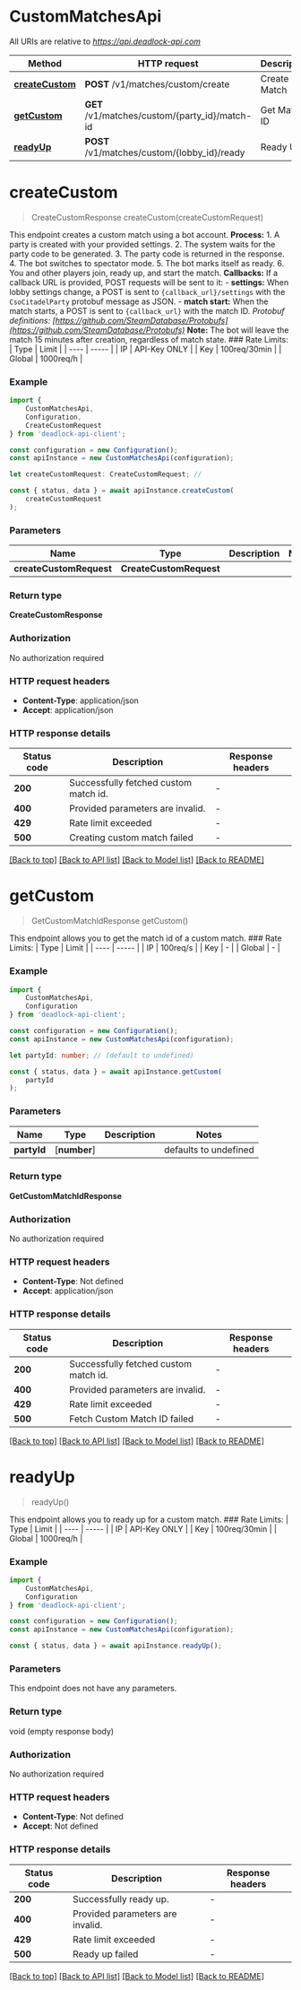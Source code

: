 # CustomMatchesApi

All URIs are relative to *https://api.deadlock-api.com*

|Method | HTTP request | Description|
|------------- | ------------- | -------------|
|[**createCustom**](#createcustom) | **POST** /v1/matches/custom/create | Create Match|
|[**getCustom**](#getcustom) | **GET** /v1/matches/custom/{party_id}/match-id | Get Match ID|
|[**readyUp**](#readyup) | **POST** /v1/matches/custom/{lobby_id}/ready | Ready Up|

# **createCustom**
> CreateCustomResponse createCustom(createCustomRequest)

 This endpoint creates a custom match using a bot account.  **Process:** 1. A party is created with your provided settings. 2. The system waits for the party code to be generated. 3. The party code is returned in the response. 4. The bot switches to spectator mode. 5. The bot marks itself as ready. 6. You and other players join, ready up, and start the match.  **Callbacks:** If a callback URL is provided, POST requests will be sent to it: - **settings:** When lobby settings change, a POST is sent to `{callback_url}/settings` with the `CsoCitadelParty` protobuf message as JSON. - **match start:** When the match starts, a POST is sent to `{callback_url}` with the match ID.  _Protobuf definitions: [https://github.com/SteamDatabase/Protobufs](https://github.com/SteamDatabase/Protobufs)_  **Note:** The bot will leave the match 15 minutes after creation, regardless of match state.  ### Rate Limits: | Type | Limit | | ---- | ----- | | IP | API-Key ONLY | | Key | 100req/30min | | Global | 1000req/h | 

### Example

```typescript
import {
    CustomMatchesApi,
    Configuration,
    CreateCustomRequest
} from 'deadlock-api-client';

const configuration = new Configuration();
const apiInstance = new CustomMatchesApi(configuration);

let createCustomRequest: CreateCustomRequest; //

const { status, data } = await apiInstance.createCustom(
    createCustomRequest
);
```

### Parameters

|Name | Type | Description  | Notes|
|------------- | ------------- | ------------- | -------------|
| **createCustomRequest** | **CreateCustomRequest**|  | |


### Return type

**CreateCustomResponse**

### Authorization

No authorization required

### HTTP request headers

 - **Content-Type**: application/json
 - **Accept**: application/json


### HTTP response details
| Status code | Description | Response headers |
|-------------|-------------|------------------|
|**200** | Successfully fetched custom match id. |  -  |
|**400** | Provided parameters are invalid. |  -  |
|**429** | Rate limit exceeded |  -  |
|**500** | Creating custom match failed |  -  |

[[Back to top]](#) [[Back to API list]](../README.md#documentation-for-api-endpoints) [[Back to Model list]](../README.md#documentation-for-models) [[Back to README]](../README.md)

# **getCustom**
> GetCustomMatchIdResponse getCustom()

 This endpoint allows you to get the match id of a custom match.  ### Rate Limits: | Type | Limit | | ---- | ----- | | IP | 100req/s | | Key | - | | Global | - | 

### Example

```typescript
import {
    CustomMatchesApi,
    Configuration
} from 'deadlock-api-client';

const configuration = new Configuration();
const apiInstance = new CustomMatchesApi(configuration);

let partyId: number; // (default to undefined)

const { status, data } = await apiInstance.getCustom(
    partyId
);
```

### Parameters

|Name | Type | Description  | Notes|
|------------- | ------------- | ------------- | -------------|
| **partyId** | [**number**] |  | defaults to undefined|


### Return type

**GetCustomMatchIdResponse**

### Authorization

No authorization required

### HTTP request headers

 - **Content-Type**: Not defined
 - **Accept**: application/json


### HTTP response details
| Status code | Description | Response headers |
|-------------|-------------|------------------|
|**200** | Successfully fetched custom match id. |  -  |
|**400** | Provided parameters are invalid. |  -  |
|**429** | Rate limit exceeded |  -  |
|**500** | Fetch Custom Match ID failed |  -  |

[[Back to top]](#) [[Back to API list]](../README.md#documentation-for-api-endpoints) [[Back to Model list]](../README.md#documentation-for-models) [[Back to README]](../README.md)

# **readyUp**
> readyUp()

 This endpoint allows you to ready up for a custom match.  ### Rate Limits: | Type | Limit | | ---- | ----- | | IP | API-Key ONLY | | Key | 100req/30min | | Global | 1000req/h | 

### Example

```typescript
import {
    CustomMatchesApi,
    Configuration
} from 'deadlock-api-client';

const configuration = new Configuration();
const apiInstance = new CustomMatchesApi(configuration);

const { status, data } = await apiInstance.readyUp();
```

### Parameters
This endpoint does not have any parameters.


### Return type

void (empty response body)

### Authorization

No authorization required

### HTTP request headers

 - **Content-Type**: Not defined
 - **Accept**: Not defined


### HTTP response details
| Status code | Description | Response headers |
|-------------|-------------|------------------|
|**200** | Successfully ready up. |  -  |
|**400** | Provided parameters are invalid. |  -  |
|**429** | Rate limit exceeded |  -  |
|**500** | Ready up failed |  -  |

[[Back to top]](#) [[Back to API list]](../README.md#documentation-for-api-endpoints) [[Back to Model list]](../README.md#documentation-for-models) [[Back to README]](../README.md)

